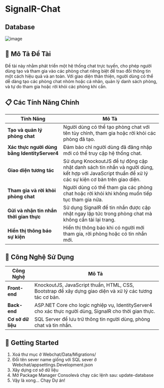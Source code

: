 # SignalR-Chat

## Database
![image](https://github.com/user-attachments/assets/aed0e7f4-1d48-4d65-b284-6d96100b8fa8)

## 🎯 Mô Tả Đề Tài
Đề tài này nhằm phát triển một hệ thống chat trực tuyến, cho phép người dùng tạo và tham gia vào các phòng chat riêng biệt để trao đổi thông tin một cách hiệu quả và an toàn. Với giao diện thân thiện, người dùng có thể dễ dàng tạo các phòng chat nhóm hoặc cá nhân, quản lý danh sách phòng, và tự do tham gia hoặc rời khỏi các phòng khi cần.

## 📋 Các Tính Năng Chính

| Tính Năng                                | Mô Tả                                                                                                                                             |
|------------------------------------------|---------------------------------------------------------------------------------------------------------------------------------------------------|
| **Tạo và quản lý phòng chat**            | Người dùng có thể tạo phòng chat với tên tùy chỉnh, tham gia hoặc rời khỏi các phòng đã tạo.                                                       |
| **Xác thực người dùng bằng IdentityServer4** | Đảm bảo chỉ người dùng đã đăng nhập mới có thể truy cập hệ thống chat.                                      |
| **Giao diện tương tác**                  | Sử dụng KnockoutJS để tự động cập nhật danh sách tin nhắn và người dùng, kết hợp với JavaScript thuần để xử lý các sự kiện cơ bản trên giao diện.  |
| **Tham gia và rời khỏi phòng chat**      | Người dùng có thể tham gia các phòng chat hoặc rời khỏi khi không muốn tiếp tục tham gia nữa.                                                     |
| **Gửi và nhận tin nhắn thời gian thực**  | Sử dụng SignalR để tin nhắn được cập nhật ngay lập tức trong phòng chat mà không cần tải lại trang.                                                |
| **Hiển thị thông báo sự kiện**           | Hiển thị thông báo khi có người mới tham gia, rời phòng hoặc có tin nhắn mới.                                                                      |

## 🔧 Công Nghệ Sử Dụng

| Công Nghệ      | Mô Tả                                                                                               |
|----------------|-----------------------------------------------------------------------------------------------------|
| **Front-end**  | KnockoutJS, JavaScript thuần, HTML, CSS, Bootstrap để xây dựng giao diện và xử lý các tương tác cơ bản. |
| **Back-end**   | ASP.NET Core cho logic nghiệp vụ, IdentityServer4 cho xác thực người dùng, SignalR cho thời gian thực.  |
| **Cơ sở dữ liệu** | SQL Server để lưu trữ thông tin người dùng, phòng chat và tin nhắn.                                |

## 🌟 Getting Started
1. Xoá thư mục ở Webchat/Data/Migrations/
2. Đổi tên sever name giống với SQL sever ở Webchat/appsettings.Development.json
3. Xây dựng cơ sở dữ liệu
4. Mở Package Manager Consolevà chạy các lệnh sau: update-database
5. Vậy là xong... Chạy Dự án!


